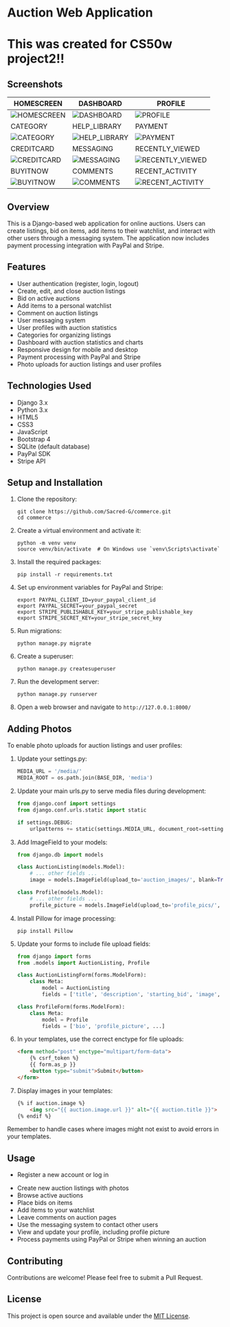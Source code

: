 # Auction Web Application

# This was created for CS50w project2!!

## Screenshots

| HOMESCREEN | DASHBOARD | PROFILE |
|------------|-----------|---------|
| ![HOMESCREEN](https://i.ibb.co/3NNQWkt/Screenshot-2024-08-09-at-12-46-05-AM.png) | ![DASHBOARD](https://i.ibb.co/gT0HKfb/Screenshot-2024-08-09-at-12-45-55-AM.png) | ![PROFILE](https://i.ibb.co/KrPTHKv/Screenshot-2024-08-09-at-12-53-33-AM.png) |
| CATEGORY | HELP_LIBRARY | PAYMENT |
| ![CATEGORY](https://i.ibb.co/ryyP5gL/Screenshot-2024-08-09-at-12-52-14-AM.png) | ![HELP_LIBRARY](https://i.ibb.co/Z2wktpy/Screenshot-2024-08-09-at-12-52-41-AM.png) | ![PAYMENT](https://i.ibb.co/gvg87bK/Screenshot-2024-08-09-at-12-50-42-AM.png) |
| CREDITCARD | MESSAGING | RECENTLY_VIEWED |
| ![CREDITCARD](https://i.ibb.co/K7Qy2bM/Screenshot-2024-08-09-at-12-51-11-AM.png) | ![MESSAGING](https://i.ibb.co/tDL8qQS/Screenshot-2024-08-09-at-12-53-43-AM.png) | ![RECENTLY_VIEWED](https://i.ibb.co/jTGG1Qc/Screenshot-2024-08-09-at-1-50-16-AM.png) |
| BUYITNOW | COMMENTS | RECENT_ACTIVITY |
| ![BUYITNOW](https://i.ibb.co/RzDTtpt/BUYITNOW.png) | ![COMMENTS](https://i.ibb.co/RhYWyyL/Screenshot-2024-08-09-at-12-50-28-AM.png) | ![RECENT_ACTIVITY](https://i.ibb.co/T1bHMcn/Screenshot-2024-08-09-at-02-00-15-SGB-Auctions.png) |

## Overview
This is a Django-based web application for online auctions. Users can create listings, bid on items, add items to their watchlist, and interact with other users through a messaging system. The application now includes payment processing integration with PayPal and Stripe.

## Features

* User authentication (register, login, logout)
* Create, edit, and close auction listings
* Bid on active auctions
* Add items to a personal watchlist
* Comment on auction listings
* User messaging system
* User profiles with auction statistics
* Categories for organizing listings
* Dashboard with auction statistics and charts
* Responsive design for mobile and desktop
* Payment processing with PayPal and Stripe
* Photo uploads for auction listings and user profiles

## Technologies Used

* Django 3.x
* Python 3.x
* HTML5
* CSS3
* JavaScript
* Bootstrap 4
* SQLite (default database)
* PayPal SDK
* Stripe API

## Setup and Installation

1. Clone the repository:

   ```
   git clone https://github.com/Sacred-G/commerce.git
   cd commerce
   ```

2. Create a virtual environment and activate it:

   ```
   python -m venv venv
   source venv/bin/activate  # On Windows use `venv\Scripts\activate`
   ```

3. Install the required packages:

   ```
   pip install -r requirements.txt
   ```

4. Set up environment variables for PayPal and Stripe:

   ```
   export PAYPAL_CLIENT_ID=your_paypal_client_id
   export PAYPAL_SECRET=your_paypal_secret
   export STRIPE_PUBLISHABLE_KEY=your_stripe_publishable_key
   export STRIPE_SECRET_KEY=your_stripe_secret_key
   ```

5. Run migrations:

   ```
   python manage.py migrate
   ```

6. Create a superuser:

   ```
   python manage.py createsuperuser
   ```

7. Run the development server:

   ```
   python manage.py runserver
   ```

8. Open a web browser and navigate to `http://127.0.0.1:8000/`

## Adding Photos

To enable photo uploads for auction listings and user profiles:

1. Update your settings.py:

   ```python
   MEDIA_URL = '/media/'
   MEDIA_ROOT = os.path.join(BASE_DIR, 'media')
   ```

2. Update your main urls.py to serve media files during development:

   ```python
   from django.conf import settings
   from django.conf.urls.static import static

   if settings.DEBUG:
       urlpatterns += static(settings.MEDIA_URL, document_root=settings.MEDIA_ROOT)
   ```

3. Add ImageField to your models:

   ```python
   from django.db import models

   class AuctionListing(models.Model):
       # ... other fields ...
       image = models.ImageField(upload_to='auction_images/', blank=True, null=True)

   class Profile(models.Model):
       # ... other fields ...
       profile_picture = models.ImageField(upload_to='profile_pics/', blank=True, null=True)
   ```

4. Install Pillow for image processing:

   ```
   pip install Pillow
   ```

5. Update your forms to include file upload fields:

   ```python
   from django import forms
   from .models import AuctionListing, Profile

   class AuctionListingForm(forms.ModelForm):
       class Meta:
           model = AuctionListing
           fields = ['title', 'description', 'starting_bid', 'image', ...]

   class ProfileForm(forms.ModelForm):
       class Meta:
           model = Profile
           fields = ['bio', 'profile_picture', ...]
   ```

6. In your templates, use the correct enctype for file uploads:

   ```html
   <form method="post" enctype="multipart/form-data">
       {% csrf_token %}
       {{ form.as_p }}
       <button type="submit">Submit</button>
   </form>
   ```

7. Display images in your templates:

   ```html
   {% if auction.image %}
       <img src="{{ auction.image.url }}" alt="{{ auction.title }}">
   {% endif %}
   ```

Remember to handle cases where images might not exist to avoid errors in your templates.

## Usage

- Register a new account or log in
* Create new auction listings with photos
* Browse active auctions
* Place bids on items
* Add items to your watchlist
* Leave comments on auction pages
* Use the messaging system to contact other users
* View and update your profile, including profile picture
* Process payments using PayPal or Stripe when winning an auction

## Contributing

Contributions are welcome! Please feel free to submit a Pull Request.

## License

This project is open source and available under the [MIT License](LICENSE).
